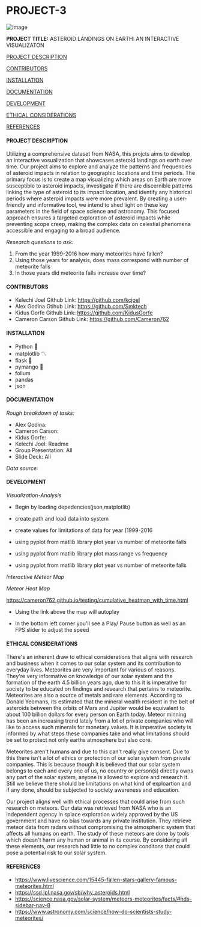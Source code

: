 
# **PROJECT-3**
![image](https://github.com/Cameron762/Project-3-Group-10/assets/72319764/0759a618-5a80-45f3-85e5-d774ed4898ad)

**PROJECT TITLE:**  ASTEROID LANDINGS ON EARTH: AN INTERACTIVE VISUALIZATON

[PROJECT DESCRIPTION](#project-description)  

[CONTRIBUTORS](#contributors) 

[INSTALLATION](#installation) 

[DOCUMENTATION](#documentation)  

[DEVELOPMENT](#development)  

[ETHICAL CONSIDERATIONS](#ethical-considerations)

[REFERENCES](#references)  




#### PROJECT DESCRIPTION

  Utilizing a comprehensive dataset from NASA, this projcts aims to develop an interactive vosualization that showcases asteroid landings on earth over time. Our project aims to explore and analyze the patterns and frequencies of asteroid impacts in relation to geographic locations and time periods. The primary focus is to create a map visualizing which areas on Earth are more susceptible to asteroid impacts, investigate if there are discernible patterns linking the type of asteroid to its impact location, and identify any historical periods where asteroid impacts were more prevalent. By creating a user-friendly and informative tool, we intend to shed light on these key parameters in the field of space science and astronomy. This focused approach ensures a targeted exploration of asteroid impacts while preventing scope creep, making the complex data on celestial phenomena accessible and engaging to a broad audience.

*Research questions to ask:*
1. From the year 1999-2016 how many meteorites have fallen?
2. Using those years for analysis, does mass correspond with number of meteorite falls
3. In those years did meteorite falls increase over time?

#### CONTRIBUTORS
- Kelechi Joel Github Link: https://github.com/kcjoel
-  Alex Godina Gtihub Link: https://github.com/Smktech
- Kidus Gorfe Github Link: https://github.com/KidusGorfe
- Cameron Carson Github Link: https://github.com/Cameron762
  
#### INSTALLATION 
  - Python :snake:
  - matplotlib :part_alternation_mark:
  - flask :baby_bottle:
  - pymango :mango:
  - folium
  - pandas
  - json

####  DOCUMENTATION

*Rough breakdown of tasks:*

 
- Alex Godina: 
- Cameron Carson: 
- Kidus Gorfe:
- Kelechi Joel: Readme
- Group Presentation: All
- Slide Deck: All

*Data source:*


#### DEVELOPMENT 

*Visualization-Analysis*

- Begin by loading depedencies(json,matplotlib)

- create path and load data into system

- create values for limitations of data for year (1999-2016

- using pyplot from matlib library plot year vs number of meteorite falls

- using pyplot from matlib library plot mass range vs frequency

- using pyplot from matlib library plot year vs number of meteorite falls
  


*Interactive Meteor Map*

*Meteor Heat Map*

https://cameron762.github.io/testing/cumulative_heatmap_with_time.html

- Using the link above the map will autoplay

- In the bottom left corner you'll see a Play/ Pause button as well as an FPS slider to adjust the speed

#### ETHICAL CONSIDERATIONS 
  
  There's an inherent draw to ethical considerations that aligns with research and business when it comes to our solar system and its contribution to everyday lives. Meteorites are very important for various of reasons. They're very informative on knowledge of our solar system and the formation of the earth 4.5 billion years ago, due to this it is imperative for society to be educated on findings and research that pertains to meteorite. Meteorites are also a source of metals and rare elements. According to Donald Yeomans, its estimated that the mineral wealth resident in the belt of asteroids between the orbits of Mars and Jupiter would be equivalent to about 100 billion dollars for every person on Earth today. Meteor minning has been an increasing trend lately from a lot of private companies who will like to access such minerals for monetary values. It is imperative society is informed by what steps these companies take and what limitations should be set to protect not only earths atmosphere but also core. 
  
  Meteorites aren't humans and due to this can't really give consent. Due to this there isn't a lot of ethics or protection of our solar system from private companies. This is because though it is believed that our solar system belongs to each and every one of us, no country or person(s) directly owns any part of the solar system, anyone is allowed to explore and research it. Still we believe there sholuld be limitations on what kind of exploartion and if any done, should be subjected to society awareness and education. 
  
  Our project aligns well with ethical processes that could arise from such research on meteors. Our data was retrieved from NASA who is an independent agency in splace exploration widely approved by the US government and have no bias towards any private institution. They retrieve meteor data from radars without compromising the atmospheric system that affects all humans on earth. The study of these meteors are done by tools which doesn't harm any human or animal in its course. By considering all these elements, our research had little to no complex conditons that could pose a potential risk to our solar system. 
  
#### REFERENCES

- https://www.livescience.com/15445-fallen-stars-gallery-famous-meteorites.html
- https://ssd.jpl.nasa.gov/sb/why_asteroids.html
- https://science.nasa.gov/solar-system/meteors-meteorites/facts/#hds-sidebar-nav-8
- https://www.astronomy.com/science/how-do-scientists-study-meteorites/


